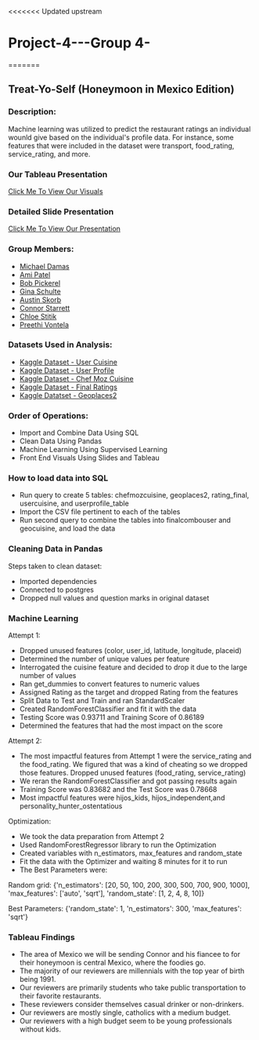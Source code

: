 <<<<<<< Updated upstream
# Project-4---Group 4-

=======
## Treat-Yo-Self (Honeymoon in Mexico Edition)


### Description:
<p>Machine learning was utilized to predict the restaurant ratings an individual wounld give based on the individual's profile data. For instance, some features that were included in the dataset were transport, food_rating, service_rating, and more. </p>

### Our Tableau Presentation
<a href= "https://public.tableau.com/shared/8DDGDS9TD?:display_count=n&:origin=viz_share_link">Click Me To View Our Visuals</a>

### Detailed Slide Presentation
<a href= "https://docs.google.com/presentation/d/1MEKdM_I7KAya3GF9uhGG0RFmMDSZZikAc9Or7CqyWWE/edit?usp=sharing">Click Me To View Our Presentation</a>


### Group Members:

* <a href="https://github.com/elqban753">Michael Damas</a>
* <a href="https://github.com/akpatell">Ami Patel</a>
* <a href="https://github.com/bobpickerel">Bob Pickerel</a>
* <a href="https://github.com/GigiSchulte">Gina Schulte</a>
* <a href="https://github.com/askorb97">Austin Skorb</a>
* <a href="https://github.com/Cett6">Connor Starrett</a>
* <a href="https://github.com/ChloeStitik">Chloe Stitik</a>
* <a href="https://github.com/prv5021">Preethi Vontela</a>


### Datasets Used in Analysis:

* <a href="https://www.kaggle.com/datasets/uciml/restaurant-data-with-consumer-ratings?select=usercuisine.csv">Kaggle Dataset - User Cuisine</a>
* <a href="https://www.kaggle.com/datasets/uciml/restaurant-data-with-consumer-ratings?select=userprofile.csv">Kaggle Dataset - User Profile</a>
* <a href="https://www.kaggle.com/datasets/uciml/restaurant-data-with-consumer-ratings?select=chefmozcuisine.csv">Kaggle Dataset - Chef Moz Cuisine</a>
* <a href="https://www.kaggle.com/datasets/uciml/restaurant-data-with-consumer-ratings?select=rating_final.csv">Kaggle Dataset - Final Ratings</a>
* <a href="https://www.kaggle.com/datasets/uciml/restaurant-data-with-consumer-ratings?select=geoplaces2.csv">Kaggle Datatset - Geoplaces2</a>


### Order of Operations:

* Import and Combine Data Using SQL
* Clean Data Using Pandas
* Machine Learning Using Supervised Learning
* Front End Visuals Using Slides and Tableau


### How to load data into SQL

* Run query to create 5 tables: chefmozcuisine, geoplaces2, rating_final, usercuisine, and userprofile_table
* Import the CSV file pertinent to each of the tables 
* Run second query to combine the tables into finalcombouser and geocuisine, and load the data


### Cleaning Data in Pandas

Steps taken to clean dataset:
* Imported dependencies
* Connected to postgres
* Dropped null values and question marks in original dataset


### Machine Learning

Attempt 1:
* Dropped unused features (color, user_id, latitude, longitude, placeid)
* Determined the number of unique values per feature
* Interrogated the cuisine feature and decided to drop it due to the large number of values
* Ran get_dummies to convert features to numeric values
* Assigned Rating as the target and dropped Rating from the features
* Split Data to Test and Train and ran StandardScaler
* Created RandomForestClassifier and fit it with the data
* Testing Score was 0.93711 and Training Score of 0.86189
* Determined the features that had the most impact on the score

Attempt 2:
* The most impactful features from Attempt 1 were the service_rating and the food_rating.  We figured that was a kind of cheating so we dropped those features. Dropped unused features (food_rating, service_rating)
* We reran the RandomForestClassifier and got passing results again
* Training Score was 0.83682 and the Test Score was 0.78668
* Most impactful features were hijos_kids, hijos_independent,and personality_hunter_ostentatious

Optimization:
* We took the data preparation from Attempt 2 
* Used RandomForestRegressor library to run the Optimization
* Created variables with n_estimators, max_features and random_state
* Fit the data with the Optimizer and waiting 8 minutes for it to run
* The Best Parameters were: 

Random grid:  {'n_estimators': [20, 50, 100, 200, 300, 500, 700, 900, 1000], 'max_features': ['auto', 'sqrt'], 'random_state': [1, 2, 4, 8, 10]} 

Best Parameters:  {'random_state': 1, 'n_estimators': 300, 'max_features': 'sqrt'} 


### Tableau Findings
* The area of Mexico we will be sending Connor and his fiancee to for their honeymoon is central Mexico, where the foodies go. 
* The majority of our reviewers are millennials with the top year of birth being 1991.
* Our reviewers are primarily students who take public transportation to their favorite restaurants.
* These reviewers consider themselves casual drinker or non-drinkers.
* Our reviewers are mostly single, catholics with a medium budget.
* Our reviewers with a high budget seem to be young professionals without kids.